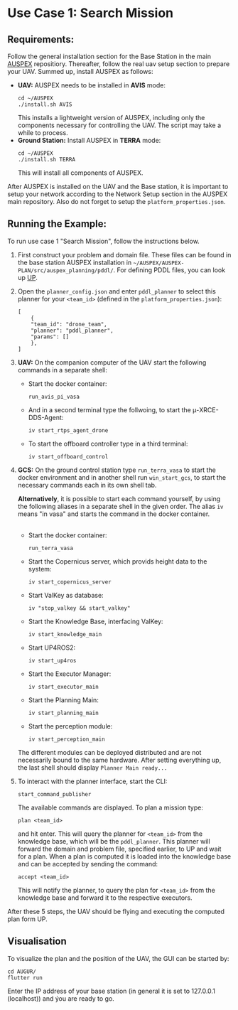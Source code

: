 # Use Case 1: Search Mission

## Requirements:

Follow the general installation section for the Base Station in the main [AUSPEX](https://git.unibw.de/angewandte-ki-f-r-dynamische-systeme/AUSPEX) repositiory. Thereafter, follow the real uav setup section to prepare your UAV. Summed up, install AUSPEX as follows:
- **UAV:** AUSPEX needs to be installed in **AVIS** mode:
    ```
    cd ~/AUSPEX
    ./install.sh AVIS
    ```
    This installs a lightweight version of AUSPEX, including only the components necessary for controlling the UAV. The script may take a while to process.
- **Ground Station:** Install AUSPEX in **TERRA** mode:
    ```
    cd ~/AUSPEX
    ./install.sh TERRA
    ```
    This will install all components of AUSPEX.

After AUSPEX is installed on the UAV and the Base station, it is important to setup your network according to the Network Setup section in the AUSPEX main repository. Also do not forget to setup the ```platform_properties.json```.

## Running the Example:

To run use case 1 "Search Mission", follow the instructions below.

 1. First construct your problem and domain file. These files can be found in the base station AUSPEX installation in ```~/AUSPEX/AUSPEX-PLAN/src/auspex_planning/pddl/```. For defining PDDL files, you can look up [UP](https://unified-planning.readthedocs.io/en/latest/).
 2. Open the ```planner_config.json``` and enter ```pddl_planner``` to select this planner for your ```<team_id>``` (defined in the ```platform_properties.json```):
    ```
    [
        {
        "team_id": "drone_team",
        "planner": "pddl_planner",
        "params": []
        },
    ]
    ```
3. **UAV:**
    On the companion computer of the UAV start the following commands in a separate shell:
    - Start the docker container:
        ```
        run_avis_pi_vasa
        ```
    - And in a second terminal type the follwoing, to start the &mu;-XRCE-DDS-Agent:
        ```
        iv start_rtps_agent_drone
        ```
    - To start the offboard controller type in a third terminal:
        ```
        iv start_offboard_control
        ```
4. **GCS:**
    On the ground control station type ```run_terra_vasa``` to start the docker environment and in another shell run ```win_start_gcs```, to start the necessary commands each in its own shell tab.

    **Alternatively**, it is possible to start each command yourself, by using the following aliases in a separate shell in the given order. The alias ```iv``` means "in vasa" and starts the command in the docker container.<br><br>
    - Start the docker container:
        ```
        run_terra_vasa
        ```
    - Start the Copernicus server, which provids height data to the system:
        ```
        iv start_copernicus_server
        ```
    - Start ValKey as database:
        ```
        iv "stop_valkey && start_valkey"
        ```
    - Start the Knowledge Base, interfacing ValKey:
        ```
        iv start_knowledge_main
        ```
    - Start UP4ROS2:
        ```
        iv start_up4ros
        ```
    - Start the Executor Manager:
        ```
        iv start_executor_main
        ```
    - Start the Planning Main:
        ```
        iv start_planning_main
        ```
    - Start the perception module:
        ```
        iv start_perception_main
        ```
    The different modules can be deployed distributed and are not necessarily bound to the same hardware. After setting everything up, the last shell should display ```Planner Main ready...```

5.  To interact with the planner interface, start the CLI:
    ```
    start_command_publisher
    ```
    The available commands are displayed. To plan a mission type:
    ```
    plan <team_id>
    ```
    and hit enter. This will query the planner for ```<team_id>``` from the knowledge base, which will be the ```pddl_planner```. This planner will forward the domain and problem file, specified earlier, to UP and wait for a plan. When a plan is computed it is loaded into the knowledge base and can be accepted by sending the command:
    ```
    accept <team_id>
    ```
    This will notify the planner, to query the plan for ```<team_id>``` from the knowledge base and forward it to the respective executors.

After these 5 steps, the UAV should be flying and executing the computed plan form UP.

## Visualisation

To visualize the plan and the position of the UAV, the GUI can be started by:
```
cd AUGUR/
flutter run
```
Enter the IP address of your base station (in general it is set to 127.0.0.1 (localhost)) and ýou are ready to go.